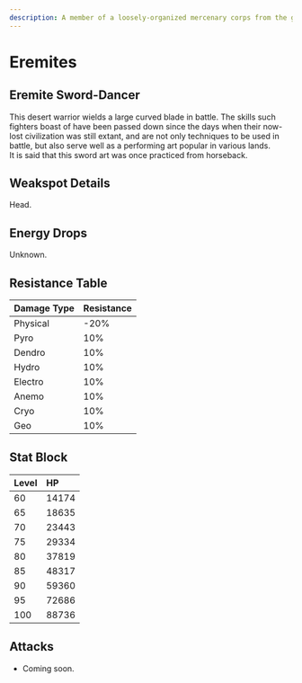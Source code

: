```yaml
---
description: A member of a loosely-organized mercenary corps from the golden desert sands. Will work for anyone as long as the pay is good.
---
```


# Eremites

## Eremite Sword-Dancer

This desert warrior wields a large curved blade in battle. The skills such fighters boast of have been passed down since the days when their now-lost civilization was still extant, and are not only techniques to be used in battle, but also serve well as a performing art popular in various lands.  
It is said that this sword art was once practiced from horseback.  

## Weakspot Details

Head.  

## Energy Drops

Unknown.  

## Resistance Table

| Damage Type | Resistance |
| :--- | :--- |
| Physical | -20% |
| Pyro | 10% |
| Dendro | 10% |
| Hydro | 10% |
| Electro | 10% |
| Anemo | 10% |
| Cryo | 10% |
| Geo | 10% |

## Stat Block

| Level | HP |
| :--- | :--- |
| 60 | 14174 |
| 65 | 18635 |
| 70 | 23443 |
| 75 | 29334 |
| 80 | 37819 |
| 85 | 48317 |
| 90 | 59360 |
| 95 | 72686 |
| 100 | 88736 |

## Attacks 

* Coming soon.
